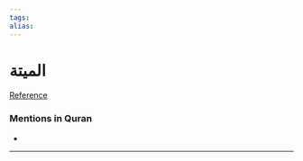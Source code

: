 ```yaml
---
tags: 
alias: 
---
```


# الميتة

[Reference](https://corpus.quran.com/concept.jsp?id=carrion)

### Mentions in Quran
- 

---

